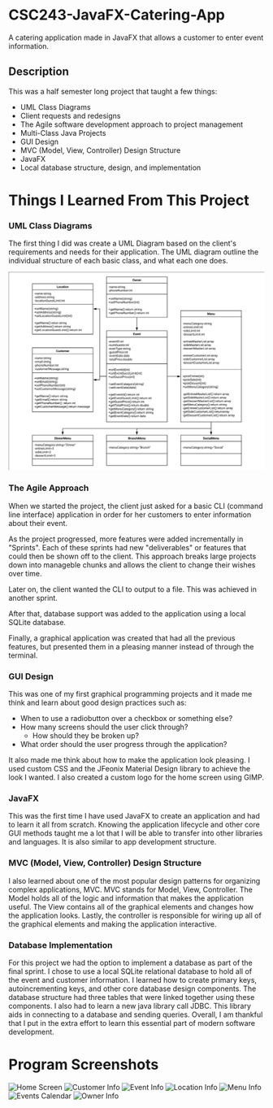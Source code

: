 # CSC243-JavaFX-Catering-App
A catering application made in JavaFX that allows a customer to enter event information.

## Description
This was a half semester long project that taught a few things: 
  * UML Class Diagrams
  * Client requests and redesigns
  * The Agile software development approach to project management
  * Multi-Class Java Projects
  * GUI Design
  * MVC (Model, View, Controller) Design Structure
  * JavaFX 
  * Local database structure, design, and implementation

# Things I Learned From This Project

### UML Class Diagrams
The first thing I did was create a UML Diagram based on the client's requirements and needs for their application. The UML diagram outline the individual structure of each basic class, and what each one does.

![UML Diagram](./img/uml.png)

### The Agile Approach
When we started the project, the client just asked for a basic CLI (command line interface) application in order for her customers to enter information about their event. 

As the project progressed, more features were added incrementally in "Sprints". Each of these sprints had new "deliverables" or features that could then be shown off to the client. This approach breaks large projects down into manageble chunks and allows the client to change their wishes over time.

Later on, the client wanted the CLI to output to a file. This was achieved in another sprint. 

After that, database support was added to the application using a local SQLite database.

Finally, a graphical application was created that had all the previous features, but presented them in a pleasing manner instead of through the terminal.

### GUI Design
This was one of my first graphical programming projects and it made me think and learn about good design practices such as:
 * When to use a radiobutton over a checkbox or something else?
 * How many screens should the user click through?
   * How should they be broken up?
 * What order should the user progress through the application?

It also made me think about how to make the application look pleasing. I used custom CSS and the JFeonix Material Design library to achieve the look I wanted. I also created a custom logo for the home screen using GIMP.

### JavaFX
This was the first time I have used JavaFX to create an application and had to learn it all from scratch. Knowing the application lifecycle and other core GUI methods taught me a lot that I will be able to transfer into other libraries and languages. It is also similar to app development structure.

### MVC (Model, View, Controller) Design Structure
I also learned about one of the most popular design patterns for organizing complex applications, MVC. MVC stands for Model, View, Controller. The Model holds all of the logic and information that makes the application useful. The View contains all of the graphical elements and changes how the application looks. Lastly, the controller is responsible for wiring up all of the graphical elements and making the application interactive.

### Database Implementation
For this project we had the option to implement a database as part of the final sprint. I chose to use a local SQLite relational database to hold all of the event and customer information. I learned how to create primary keys, autoincrementing keys, and other core database design components. The database structure had three tables that were linked together using these components. I also had to learn a new java library call JDBC. This library aids in connecting to a database and sending queries. Overall, I am thankful that I put in the extra effort to learn this essential part of modern software development.

# Program Screenshots
![Home Screen]()
![Customer Info]()
![Event Info]()
![Location Info]()
![Menu Info]()
![Events Calendar]()
![Owner Info]()
